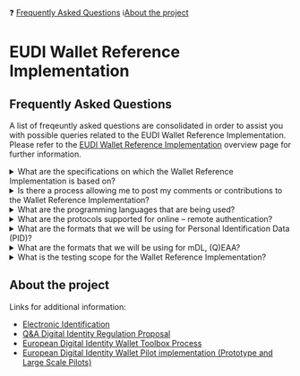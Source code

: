 ❓ [Frequently Asked Questions](#frequently-asked-questions)  :information_source:[About the project](#about-the-project)

# EUDI Wallet Reference Implementation 
## Frequently Asked Questions

A list of freqeuntly asked questions are consolidated in order to assist you with possible queries related to the EUDI Wallet Reference Implementation. Please refer to the [EUDI Wallet Reference Implementation](https://github.com/eu-digital-identity-wallet/architecture-and-reference-framework) overview page for further information.

<Details>
 <summary>What are the specifications on which the Wallet Reference Implementation is based on?</summary> 
The Wallet Reference Implementation is based on the <a href="https://github.com/eu-digital-identity-wallet/architecture-and-reference-framework">Architecture Reference Framework</a>.
</Details>

<Details>
 <summary>Is there a process allowing me to post my comments or contributions to the Wallet Reference Implementation?</summary> 
Comments and contributions on the codebase of the Wallet Reference Implementation are welcomed through the corresponding <a href="https://github.com/eu-digital-identity-wallet/architecture-and-reference-framework">Github space</a>. Additionally, a designated mailbox <a href="CNECT-EUDIW-SUPPORT@ec.europa.eu">CNECT-EUDIW-SUPPORT@ec.europa.eu</a> is available where any queries related to the Wallet Reference Implementation can be addressed.
</Details>

<Details>
 <summary>What are the programming languages that are being used?</summary> 
For Android it will mainly be Kotlin and for the iOS it will mainly be Swift (so it is the preferred native language of each platform). Other languages will also be used in the ecosystem of the EUDIW.
</Details>

<Details>
 <summary>What are the protocols supported for online – remote authentication? </summary> 
The baseline for the reference implementation is the ARF. Hence, we will be supporting OID4VP using the profile of ISO23220-4 Annex B.
</Details>

<Details>
 <summary>What are the formats that we will be using for Personal Identification Data (PID)?	</summary> 
According to the ARF and the corresponding PID rulebook, we will be supporting both mDoc and SD-JWT format.
</Details>

<Details>
 <summary>What are the formats that we will be using for mDL, (Q)EAA?	</summary> 
According to the ARF and the corresponding mDL rulebook, we will be supporting both mDoc and SD-JWT format.
</Details>

<Details>
 <summary>What is the testing scope for the Wallet Reference Implementation?	</summary> 
Security and units tests have been executed; details of the corresponding tests can be found in the corresponding repositories.
</Details>


## About the project
Links for additional information:  
-  [Electronic Identification](https://digital-strategy.ec.europa.eu/en/policies/electronic-identification)  
-  [Q&A Digital Identity Regulation Proposal](https://digital-strategy.ec.europa.eu/en/faqs/qa-digital-identity-regulation-proposal)  
-  [European Digital Identity Wallet Toolbox Process](https://digital-strategy.ec.europa.eu/en/policies/eudi-wallet-toolbox)  
-  [European Digital Identity Wallet Pilot implementation (Prototype and Large Scale Pilots)](https://digital-strategy.ec.europa.eu/en/policies/eudi-wallet-implementation)  
